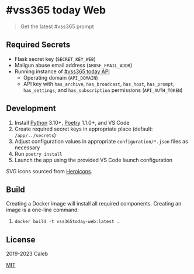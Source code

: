 # #vss365 today Web

> Get the latest #vss365 prompt

## Required Secrets

- Flask secret key (`SECRET_KEY_WEB`)
- Mailgun abuse email address (`ABUSE_EMAIL_ADDR`)
- Running instance of [#vss365 today API](https://github.com/le717/vss365today-api)
  - Operating domain (`API_DOMAIN`)
  - API key with `has_archive`, `has_broadcast`, `has_host`, `has_prompt`, `has_settings`, and `has_subscription` permissions (`API_AUTH_TOKEN`)

## Development

1. Install [Python](https://www.python.org/) 3.10+, [Poetry](https://poetry.eustace.io/) 1.1.0+, and VS Code
1. Create required secret keys in appropriate place (default: `/app/../secrets`)
1. Adjust configuration values in appropriate `configuration/*.json` files as necessary
1. Run `poetry install`
1. Launch the app using the provided VS Code launch configuration

SVG icons sourced from [Heroicons](https://heroicons.com/).

## Build

Creating a Docker image will install all required components.
Creating an image is a one-line command:

1. `docker build -t vss365today-web:latest .`

## License

2019-2023 Caleb

[MIT](LICENSE)
